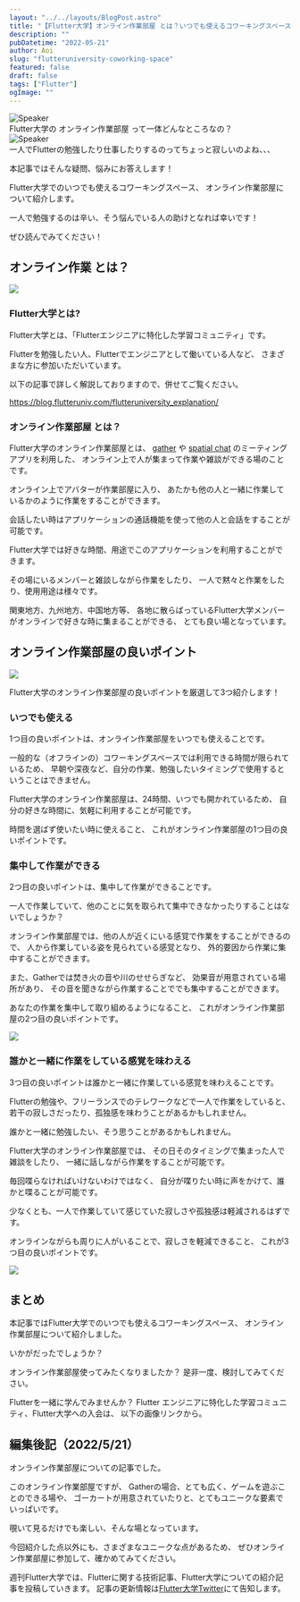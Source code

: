 ```yaml
---
layout: "../../layouts/BlogPost.astro"
title: "【Flutter大学】オンライン作業部屋 とは？いつでも使えるコワーキングスペース！"
description: ""
pubDatetime: "2022-05-21"
author: Aoi
slug: "flutteruniversity-coworking-space"
featured: false
draft: false
tags: ["Flutter"]
ogImage: ""
---
```


<div class="speech-bubble-container">
  <div class="speech-bubble-avatar">
    <img src="/images/wp-content/themes/cocoon-master/images/ojisan.webp" alt="Speaker" />
  </div>
  <div class="speech-bubble">
    <div class="speech-bubble-content">
      Flutter大学の オンライン作業部屋 って一体どんなところなの？
    </div>
    <div class="speech-bubble-arrow arrow-left"></div>
  </div>
</div>

<div class="speech-bubble-container">
  <div class="speech-bubble-avatar">
    <img src="/images/wp-content/themes/cocoon-master/images/obasan.webp" alt="Speaker" />
  </div>
  <div class="speech-bubble">
    <div class="speech-bubble-content">
      一人でFlutterの勉強したり仕事したりするのってちょっと寂しいのよね、、、
    </div>
    <div class="speech-bubble-arrow arrow-left"></div>
  </div>
</div>

本記事ではそんな疑問、悩みにお答えします！

Flutter大学でのいつでも使えるコワーキングスペース、
オンライン作業部屋について紹介します。

一人で勉強するのは辛い、そう悩んでいる人の助けとなれば幸いです！

ぜひ読んでみてください！

## オンライン作業 とは？

![](/images/wp-content/uploads/2022/03/Meeting-1024x683.webp)

### Flutter大学とは?

Flutter大学とは、「Flutterエンジニアに特化した学習コミュニティ」です。

Flutterを勉強したい人、Flutterでエンジニアとして働いている人など、
さまざまな方に参加いただいています。

以下の記事で詳しく解説しておりますので、併せてご覧ください。

https://blog.flutteruniv.com/flutteruniversity_explanation/

### オンライン作業部屋 とは？

Flutter大学のオンライン作業部屋とは、
[gather](https://www.gather.town) や [spatial chat](https://spatial.chat/) のミーティングアプリを利用した、
オンライン上で人が集まって作業や雑談ができる場のことです。

オンライン上でアバターが作業部屋に入り、
あたかも他の人と一緒に作業しているかのように作業をすることができます。

会話したい時はアプリケーションの通話機能を使って他の人と会話をすることが可能です。

Flutter大学では好きな時間、用途でこのアプリケーションを利用することができます。

その場にいるメンバーと雑談しながら作業をしたり、
一人で黙々と作業をしたり、使用用途は様々です。

関東地方、九州地方、中国地方等、
各地に散らばっているFlutter大学メンバーがオンラインで好きな時に集まることができる、
とても良い場となっています。

## オンライン作業部屋の良いポイント

![](/images/wp-content/uploads/2022/03/meeting2-1024x683.webp)

Flutter大学のオンライン作業部屋の良いポイントを厳選して3つ紹介します！

### いつでも使える

1つ目の良いポイントは、オンライン作業部屋をいつでも使えることです。

一般的な（オフラインの）コワーキングスペースでは利用できる時間が限られているため、
早朝や深夜など、自分の作業、勉強したいタイミングで使用するということはできません。

Flutter大学のオンライン作業部屋は、24時間、いつでも開かれているため、
自分の好きな時間に、気軽に利用することが可能です。

時間を選ばず使いたい時に使えること、
これがオンライン作業部屋の1つ目の良いポイントです。

### 集中して作業ができる

2つ目の良いポイントは、集中して作業ができることです。

一人で作業していて、他のことに気を取られて集中できなかったりすることはないでしょうか？

オンライン作業部屋では、他の人が近くにいる感覚で作業をすることができるので、
人から作業している姿を見られている感覚となり、
外的要因から作業に集中することができます。

また、Gatherでは焚き火の音や川のせせらぎなど、
効果音が用意されている場所があり、
その音を聞きながら作業することででも集中することができます。

あなたの作業を集中して取り組めるようになること、
これがオンライン作業部屋の2つ目の良いポイントです。

![](/images/wp-content/uploads/2022/05/coworking1.webp)

### 誰かと一緒に作業をしている感覚を味わえる

3つ目の良いポイントは誰かと一緒に作業している感覚を味わえることです。

Flutterの勉強や、フリーランスでのテレワークなどで一人で作業をしていると、
若干の寂しさだったり、孤独感を味わうことがあるかもしれません。

誰かと一緒に勉強したい、そう思うことがあるかもしれません。

Flutter大学のオンライン作業部屋では、
その日そのタイミングで集まった人で雑談をしたり、
一緒に話しながら作業をすることが可能です。

毎回喋らなければいけないわけではなく、
自分が喋りたい時に声をかけて、誰かと喋ることが可能です。

少なくとも、一人で作業していて感じていた寂しさや孤独感は軽減されるはずです。

オンラインながらも周りに人がいることで、寂しさを軽減できること、
これが3つ目の良いポイントです。

![](/images/wp-content/uploads/2022/05/coworking3.webp)

## まとめ


本記事ではFlutter大学でのいつでも使えるコワーキングスペース、
オンライン作業部屋について紹介しました。

いかがだったでしょうか？

オンライン作業部屋使ってみたくなりましたか？
是非一度、検討してみてください。

Flutterを一緒に学んでみませんか？
Flutter エンジニアに特化した学習コミュニティ、Flutter大学への入会は、
以下の画像リンクから。

## 編集後記（2022/5/21）

オンライン作業部屋についての記事でした。

このオンライン作業部屋ですが、
Gatherの場合、とても広く、ゲームを遊ぶことのできる場や、
ゴーカートが用意されていたりと、とてもユニークな要素でいっぱいです。

覗いて見るだけでも楽しい、そんな場となっています。

今回紹介した点以外にも、さまざまなユニークな点があるため、
ぜひオンライン作業部屋に参加して、確かめてみてください。

週刊Flutter大学では、Flutterに関する技術記事、Flutter大学についての紹介記事を投稿していきます。
記事の更新情報は[Flutter大学Twitter](https://twitter.com/FlutterUniv)にて告知します。

